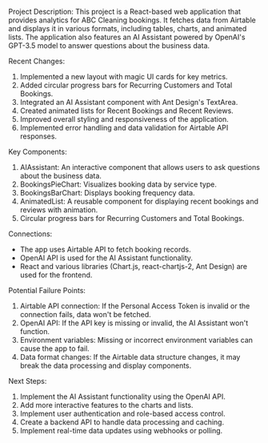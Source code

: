Project Description:
This project is a React-based web application that provides analytics for ABC Cleaning bookings. It fetches data from Airtable and displays it in various formats, including tables, charts, and animated lists. The application also features an AI Assistant powered by OpenAI's GPT-3.5 model to answer questions about the business data.

Recent Changes:
1. Implemented a new layout with magic UI cards for key metrics.
2. Added circular progress bars for Recurring Customers and Total Bookings.
3. Integrated an AI Assistant component with Ant Design's TextArea.
4. Created animated lists for Recent Bookings and Recent Reviews.
5. Improved overall styling and responsiveness of the application.
6. Implemented error handling and data validation for Airtable API responses.

Key Components:
1. AIAssistant: An interactive component that allows users to ask questions about the business data.
2. BookingsPieChart: Visualizes booking data by service type.
3. BookingsBarChart: Displays booking frequency data.
4. AnimatedList: A reusable component for displaying recent bookings and reviews with animation.
5. Circular progress bars for Recurring Customers and Total Bookings.

Connections:
- The app uses Airtable API to fetch booking records.
- OpenAI API is used for the AI Assistant functionality.
- React and various libraries (Chart.js, react-chartjs-2, Ant Design) are used for the frontend.

Potential Failure Points:
1. Airtable API connection: If the Personal Access Token is invalid or the connection fails, data won't be fetched.
2. OpenAI API: If the API key is missing or invalid, the AI Assistant won't function.
3. Environment variables: Missing or incorrect environment variables can cause the app to fail.
4. Data format changes: If the Airtable data structure changes, it may break the data processing and display components.

Next Steps:
1. Implement the AI Assistant functionality using the OpenAI API.
2. Add more interactive features to the charts and lists.
3. Implement user authentication and role-based access control.
4. Create a backend API to handle data processing and caching.
5. Implement real-time data updates using webhooks or polling.